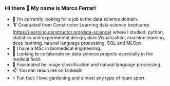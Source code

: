 ### Hi there 👋 My name is Marco Ferrari


- 🔭 I’m currently looking for a job in the data science domain.
- 🏋️ Graduated from Constructor Learning data science bootcamp (https://learning.constructor.org/data-science) where I studied: python, statistics and experimental design, data Visualization, machine learning, deep learning, natural language processing, SQL and MLOps.
- 🌱 I have a MSc in biomedical engineering.
- 👯 Looking to collaborate on data science projects especially in the medical field.
- 🤔 Fascinated by image classification and natural language processing.
- 📫 You can reach me on Linkedin
- ⚡ Fun fact: I love gardening and almost any type of team sport.
